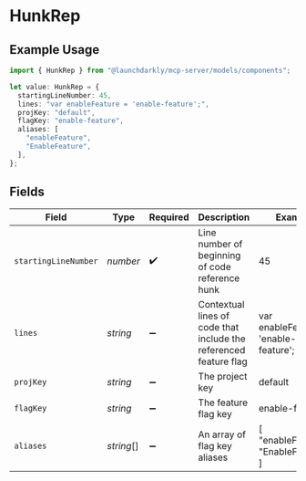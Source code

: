 # HunkRep

## Example Usage

```typescript
import { HunkRep } from "@launchdarkly/mcp-server/models/components";

let value: HunkRep = {
  startingLineNumber: 45,
  lines: "var enableFeature = 'enable-feature';",
  projKey: "default",
  flagKey: "enable-feature",
  aliases: [
    "enableFeature",
    "EnableFeature",
  ],
};
```

## Fields

| Field                                                             | Type                                                              | Required                                                          | Description                                                       | Example                                                           |
| ----------------------------------------------------------------- | ----------------------------------------------------------------- | ----------------------------------------------------------------- | ----------------------------------------------------------------- | ----------------------------------------------------------------- |
| `startingLineNumber`                                              | *number*                                                          | :heavy_check_mark:                                                | Line number of beginning of code reference hunk                   | 45                                                                |
| `lines`                                                           | *string*                                                          | :heavy_minus_sign:                                                | Contextual lines of code that include the referenced feature flag | var enableFeature = 'enable-feature';                             |
| `projKey`                                                         | *string*                                                          | :heavy_minus_sign:                                                | The project key                                                   | default                                                           |
| `flagKey`                                                         | *string*                                                          | :heavy_minus_sign:                                                | The feature flag key                                              | enable-feature                                                    |
| `aliases`                                                         | *string*[]                                                        | :heavy_minus_sign:                                                | An array of flag key aliases                                      | [<br/>"enableFeature",<br/>"EnableFeature"<br/>]                  |